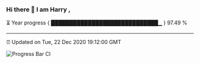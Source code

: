 ### Hi there 👋 I am Harry , 

⏳ Year progress { █████████████████████████████▁ } 97.49 %

---

⏰ Updated on Tue, 22 Dec 2020 19:12:00 GMT

![Progress Bar CI](https://github.com/duykhang68/duykhang68/workflows/Progress%20Bar%20CI/badge.svg)
